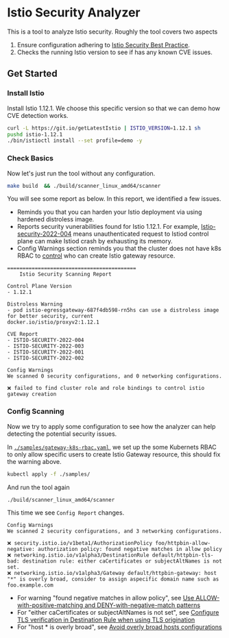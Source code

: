 # Istio Security Analyzer

This is a tool to analyze Istio security. Roughly the tool covers two aspects

1. Ensure configuration adhering to [Istio Security Best Practice](https://istio.io/latest/docs/ops/best-practices/security).
1. Checks the running Istio version to see if has any known CVE issues.

## Get Started

### Install Istio

Install Istio 1.12.1. We choose this specific version so that we can demo how CVE detection works.

```sh
curl -L https://git.io/getLatestIstio | ISTIO_VERSION=1.12.1 sh
pushd istio-1.12.1
./bin/istioctl install --set profile=demo -y
```

### Check Basics

Now let's just run the tool without any configuration.

```sh
make build  && ./build/scanner_linux_amd64/scanner
```

You will see some report as below. In this report, we identified a few issues.

- Reminds you that you can harden your Istio deployment via using hardened distroless image.
- Reports security vunerabilities found for Istio 1.12.1. For example, [Istio-security-2022-004](https://istio.io/latest/news/security/istio-security-2022-004/) means unauthenticated request to Istiod control plane can make
Istiod crash by exhausting its memory.
- Config Warnings section reminds you that the cluster does not have k8s RBAC to
[control](https://istio.io/latest/docs/ops/best-practices/security/#restrict-gateway-creation-privileges)
who can create Istio gateway resource.

```text
==========================================
    Istio Security Scanning Report

Control Plane Version
- 1.12.1

Distroless Warning
- pod istio-egressgateway-687f4db598-rn5hs can use a distroless image for better security, current
docker.io/istio/proxyv2:1.12.1

CVE Report
- ISTIO-SECURITY-2022-004
- ISTIO-SECURITY-2022-003
- ISTIO-SECURITY-2022-001
- ISTIO-SECURITY-2022-002

Config Warnings
We scanned 0 security configurations, and 0 networking configurations.

❌ failed to find cluster role and role bindings to control istio gateway creation
```

### Config Scanning

Now we try to apply some configuration to see how the analyzer can help detecting the potential security issues.

In [`./samples/gateway-k8s-rbac.yaml`](https://github.com/tetratelabs/istio-security-analyzer/blob/main/samples/gateway-k8s-rbac.yaml),
we set up the some Kubernets RBAC to only allow specific users to create Istio Gateway resource,
this should fix the warning above.

```sh
kubectl apply -f ./samples/
```

And run the tool again

```sh
./build/scanner_linux_amd64/scanner
```

This time we see `Config Report` changes.

```
Config Warnings
We scanned 2 security configurations, and 3 networking configurations.

❌ security.istio.io/v1beta1/AuthorizationPolicy foo/httpbin-allow-negative: authorization policy: found negative matches in allow policy
❌ networking.istio.io/v1alpha3/DestinationRule default/httpbin-tls-bad: destination rule: either caCertificates or subjectAltNames is not set.
❌ networking.istio.io/v1alpha3/Gateway default/httpbin-gateway: host "*" is overly broad, consider to assign aspecific domain name such as foo.example.com
```

- For warning "found negative matches in allow policy", see [Use ALLOW-with-positive-matching and DENY-with-negative-match patterns
](https://istio.io/latest/docs/ops/best-practices/security/#use-allow-with-positive-matching-and-deny-with-negative-match-patterns)
- For "either caCertificates or subjectAltNames is not set", see [Configure TLS verification in Destination Rule when using TLS origination](https://istio.io/latest/docs/ops/best-practices/security/#use-allow-with-positive-matching-and-deny-with-negative-match-patterns)
- For "host * is overly broad", see [Avoid overly broad hosts configurations
](https://istio.io/latest/docs/ops/best-practices/security/#avoid-overly-broad-hosts-configurations) 

